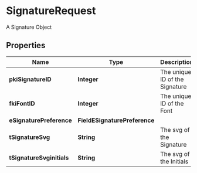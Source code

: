

# SignatureRequest

A Signature Object

## Properties

| Name | Type | Description | Notes |
|------------ | ------------- | ------------- | -------------|
|**pkiSignatureID** | **Integer** | The unique ID of the Signature |  [optional] |
|**fkiFontID** | **Integer** | The unique ID of the Font |  |
|**eSignaturePreference** | **FieldESignaturePreference** |  |  |
|**tSignatureSvg** | **String** | The svg of the Signature |  [optional] |
|**tSignatureSvginitials** | **String** | The svg of the Initials |  [optional] |



